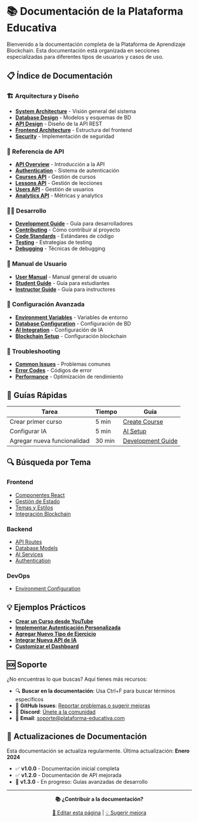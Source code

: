 # 📚 Documentación de la Plataforma Educativa

Bienvenido a la documentación completa de la Plataforma de Aprendizaje Blockchain. Esta documentación está organizada en secciones especializadas para diferentes tipos de usuarios y casos de uso.

## 📋 Índice de Documentación

### 🏗️ Arquitectura y Diseño
- [**System Architecture**](architecture/README.md) - Visión general del sistema
- [**Database Design**](architecture/database.md) - Modelos y esquemas de BD
- [**API Design**](architecture/api-design.md) - Diseño de la API REST
- [**Frontend Architecture**](architecture/frontend.md) - Estructura del frontend
- [**Security**](architecture/security.md) - Implementación de seguridad

### 🔌 Referencia de API
- [**API Overview**](api/README.md) - Introducción a la API
- [**Authentication**](api/auth.md) - Sistema de autenticación
- [**Courses API**](api/courses.md) - Gestión de cursos
- [**Lessons API**](api/lessons.md) - Gestión de lecciones
- [**Users API**](api/users.md) - Gestión de usuarios
- [**Analytics API**](api/analytics.md) - Métricas y analytics

### 👨‍💻 Desarrollo
- [**Development Guide**](development/README.md) - Guía para desarrolladores
- [**Contributing**](development/contributing.md) - Cómo contribuir al proyecto
- [**Code Standards**](development/code-standards.md) - Estándares de código
- [**Testing**](development/testing.md) - Estrategias de testing
- [**Debugging**](development/debugging.md) - Técnicas de debugging

### 📖 Manual de Usuario
- [**User Manual**](user-manual/README.md) - Manual general de usuario
- [**Student Guide**](user-manual/student.md) - Guía para estudiantes
- [**Instructor Guide**](user-manual/instructor.md) - Guía para instructores

### 🔧 Configuración Avanzada
- [**Environment Variables**](configuration/environment.md) - Variables de entorno
- [**Database Configuration**](configuration/database.md) - Configuración de BD
- [**AI Integration**](configuration/ai-setup.md) - Configuración de IA
- [**Blockchain Setup**](configuration/blockchain.md) - Configuración blockchain

### 🐛 Troubleshooting
- [**Common Issues**](troubleshooting/common-issues.md) - Problemas comunes
- [**Error Codes**](troubleshooting/error-codes.md) - Códigos de error
- [**Performance**](troubleshooting/performance.md) - Optimización de rendimiento

## 🎯 Guías Rápidas

| Tarea | Tiempo | Guía |
|-------|---------|------|
| Crear primer curso | 5 min | [Create Course](user-manual/create-course.md) |
| Configurar IA | 5 min | [AI Setup](configuration/ai-setup.md) |
| Agregar nueva funcionalidad | 30 min | [Development Guide](development/README.md) |

## 🔍 Búsqueda por Tema

### Frontend
- [Componentes React](development/frontend-components.md)
- [Gestión de Estado](development/state-management.md)
- [Temas y Estilos](development/theming.md)
- [Integración Blockchain](development/blockchain-integration.md)

### Backend
- [API Routes](api/README.md)
- [Database Models](architecture/database.md)
- [AI Services](development/ai-services.md)
- [Authentication](api/auth.md)

### DevOps
- [Environment Configuration](configuration/environment.md)

## 💡 Ejemplos Prácticos

- [**Crear un Curso desde YouTube**](examples/youtube-course.md)
- [**Implementar Autenticación Personalizada**](examples/custom-auth.md)
- [**Agregar Nuevo Tipo de Ejercicio**](examples/exercise-type.md)
- [**Integrar Nueva API de IA**](examples/ai-integration.md)
- [**Customizar el Dashboard**](examples/dashboard-customization.md)

## 🆘 Soporte

¿No encuentras lo que buscas? Aquí tienes más recursos:

- 🔍 **Buscar en la documentación**: Usa Ctrl+F para buscar términos específicos
- 📝 **GitHub Issues**: [Reportar problemas o sugerir mejoras](https://github.com/vicrii/TFG/issues)
- 💬 **Discord**: [Únete a la comunidad](https://discord.gg/plataforma-educativa)
- 📧 **Email**: soporte@plataforma-educativa.com

## 🔄 Actualizaciones de Documentación

Esta documentación se actualiza regularmente. Última actualización: **Enero 2024**

- ✅ **v1.0.0** - Documentación inicial completa
- ✅ **v1.2.0** - Documentación de API mejorada
- 🔄 **v1.3.0** - En progreso: Guías avanzadas de desarrollo

---

<div align="center">

**📚 ¿Contribuir a la documentación?**

[📝 Editar esta página](https://github.com/vicrii/TFG/edit/main/docs/README.md) | [💡 Sugerir mejora](https://github.com/vicrii/TFG/issues/new)

</div> 